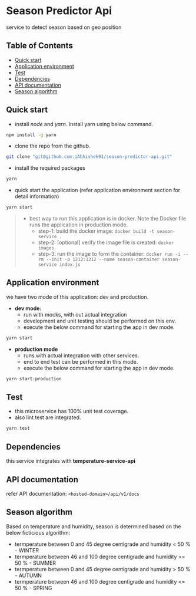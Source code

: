 # Season Predictor Api

service to detect season based on geo position

## Table of Contents

* [Quick start](#Quick-start)
* [Application environment](#Application-environment)
* [Test](#Test)
* [Dependencies](#Dependencies)
* [API documentation](#API-documentation)
* [Season algorithm](#Season-algorithm)

## Quick start

* install *node* and *yarn*. Install yarn using below command.

```sh
npm install -g yarn
```

* clone the repo from the github.

```sh
git clone "git@github.com:iAbhishek91/season-predictor-api.git"
```

* install the required packages

```sh
yarn
```

* quick start the application (refer application environment section for detail information)

```sh
yarn start
```

> * best way to run this application is in docker. Note the Docker file runs the application in production mode.
>   * step-1: build the docker image: `docker build -t season-service .`
>   * step-2: [optional] verify the image file is created: `docker images`
>   * step-3: run the image to form the container: `docker run -i --rm --init -p 1212:1212 --name season-container season-service index.js`

## Application environment

we have two mode of this application: dev and production.

* **dev mode:**
  * run with mocks, with out actual integration
  * development and unit testing should be performed on this env.
  * execute the below command for starting the app in dev mode.

```sh
yarn start
```

* **production mode**
  * runs with actual integration with other services.
  * end to end test can be performed in this mode.
  * execute the below command for starting the app in dev mode.

```sh
yarn start:production
```

## Test

* this microservice has 100% unit test coverage.
* also lint test are integrated.

```sh
yarn test
```

## Dependencies

this service integrates with **temperature-service-api**

## API documentation

refer API documentation: `<hosted-domain>/api/v1/docs`

## Season algorithm

Based on temperature and humidity, season is determined based on the below ficticious algorithm:

* termperature between 0 and 45 degree centigrade and humidity < 50 % - WINTER
* termperature between 46 and 100 degree centigrade and humidity >= 50 % - SUMMER
* termperature between 0 and 45 degree centigrade and humidity > 50 % - AUTUMN
* termperature between 46 and 100 degree centigrade and humidity <= 50 % - SPRING
